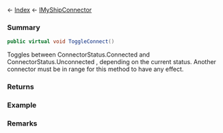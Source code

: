 ← [Index](Api-Index) ← [IMyShipConnector](Sandbox.ModAPI.Ingame.IMyShipConnector)

### Summary

```csharp
public virtual void ToggleConnect()
```

Toggles between ConnectorStatus.Connected and ConnectorStatus.Unconnected , depending on the current status. Another connector must be in range for this method to have any effect.

### Returns

### Example

### Remarks

